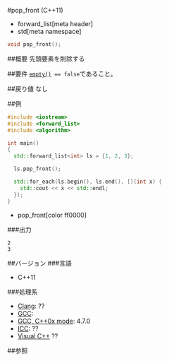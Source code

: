 #pop_front (C++11)
* forward_list[meta header]
* std[meta namespace]

```cpp
void pop_front();
```

##概要
先頭要素を削除する


##要件
[`empty()`](./empty.md)` == false`であること。


##戻り値
なし


##例
```cpp
#include <iostream>
#include <forward_list>
#include <algorithm>

int main()
{
  std::forward_list<int> ls = {1, 2, 3};

  ls.pop_front();

  std::for_each(ls.begin(), ls.end(), [](int x) {
    std::cout << x << std::endl;
  });
}
```
* pop_front[color ff0000]


###出力
```
2
3
```

##バージョン
###言語
- C++11

###処理系
- [Clang](/implementation.md#clang): ??
- [GCC](/implementation.md#gcc): 
- [GCC, C++0x mode](/implementation.md#gcc): 4.7.0
- [ICC](/implementation.md#icc): ??
- [Visual C++](/implementation.md#visual_cpp) ??


##参照


